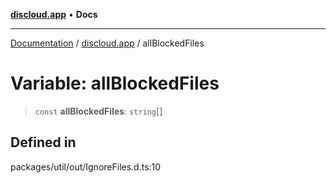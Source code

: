 [**discloud.app**](../README.md) • **Docs**

***

[Documentation](../../packages.md) / [discloud.app](../README.md) / allBlockedFiles

# Variable: allBlockedFiles

> `const` **allBlockedFiles**: `string`[]

## Defined in

packages/util/out/IgnoreFiles.d.ts:10
